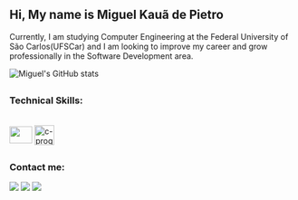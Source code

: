 ## Hi, My name is Miguel Kauã de Pietro


Currently, I am studying Computer Engineering at the Federal University of São Carlos(UFSCar) and I am looking to improve my career and grow professionally in the Software Development area.

![Miguel's GitHub stats](https://github-readme-stats.vercel.app/api?username=MiguelKauadePietro&show_icons=true&theme=dark)

##

### Technical Skills:
<div style="display: inline_block"><br>

  <img align="center" height="30" width="40" src="https://cdn.jsdelivr.net/gh/devicons/devicon@latest/icons/python/python-original.svg"/>
  <img align="center" width="35" height="35" src="https://img.icons8.com/color/48/c-programming.png" alt="c-programming"/>

  
</div>


##

  ### Contact me:
 
<div> 
  <a href = "mailto:miguelkauadepietro19@gmail.com"><img src="https://img.shields.io/badge/-Gmail-%23333?style=for-the-badge&logo=gmail&logoColor=white" target="_blank"></a>
  <a href="https://www.linkedin.com/in/miguel-kauã-de-pietro-8683a7265" target="_blank"><img src="https://img.shields.io/badge/-LinkedIn-%230077B5?style=for-the-badge&logo=linkedin&logoColor=white" target="_blank"></a>
  <a href="https://www.instagram.com/manyx.zin19" target="_blank"><img src="https://img.shields.io/badge/-Instagram-%23E4405F?style=for-the-badge&logo=instagram&logoColor=white" target="_blank"></a>
  
</div>
